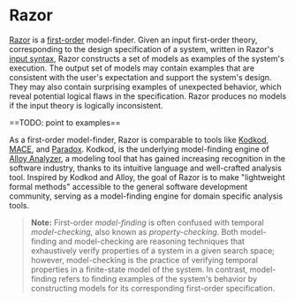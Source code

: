 # Razor

[Razor] is a [first-order] model-finder. Given an input first-order theory, corresponding to the design specification of 
a system, written in Razor's [input syntax][syntax], 
Razor constructs a set of models as examples of the system's execution. The output set of models may contain examples that 
are consistent with the user's expectation and support the system's design. They may also contain surprising examples of 
unexpected behavior, which reveal potential logical flaws in the specification. Razor produces no models if the input 
theory is logically inconsistent.

==TODO: point to examples==

As a first-order model-finder, Razor is comparable to tools like [Kodkod], [MACE], and [Paradox]. Kodkod, is the underlying 
model-finding engine of [Alloy Analyzer][alloy], a modeling tool that has gained increasing recognition in the software industry, 
thanks to its intuitive language and well-crafted analysis tool. Inspired by Kodkod and Alloy, the goal of Razor is to make 
"lightweight formal methods" accessible to the general software development community, serving as a model-finding engine for 
domain specific analysis tools.

> **Note:** 
First-order *model-finding* is often confused with temporal *model-checking*, also known as *property-checking*. Both 
model-finding and model-checking are reasoning techniques that exhaustively verify properties of a system in a given search space; 
however, model-checking is the practice of verifying temporal properties in a finite-state model of the system. In contrast, 
model-finding refers to finding examples of the system's behavior by constructing models for its corresponding first-order specification.

[Razor]: https://github.com/salmans/rusty-razor
[first-order]: https://en.wikipedia.org/wiki/First-order_logic
[syntax]: https://salmans.github.io/rusty-razor/syntax.html
[Kodkod]: https://emina.github.io/kodkod/
[MACE]: https://www.mcs.anl.gov/research/projects/AR/mace
[Paradox]: http://vlsicad.eecs.umich.edu/BK/Slots/cache/www.cs.chalmers.se/~koen/paradox
[alloy]: http://alloytools.org
